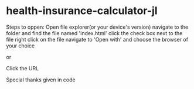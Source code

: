 # health-insurance-calculator-jl

Steps to oppen:
Open file explorer(or your device's version)
navigate to the folder and find the file named 'index.html'
click the check box next to the file
right click on the file
navigate to 'Open with' and choose the browser of your choice

or

Click the URL

Special thanks given in code
